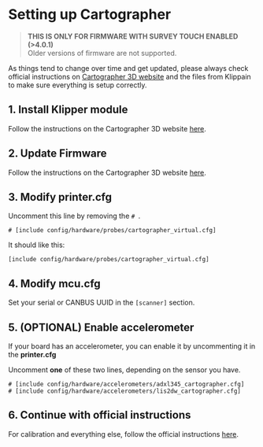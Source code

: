# Setting up Cartographer

>**THIS IS ONLY FOR FIRMWARE WITH SURVEY TOUCH ENABLED (>4.0.1)**  
> Older versions of firmware are not supported.

As things tend to change over time and get updated, please always check official instructions on [Cartographer 3D website](https://docs.cartographer3d.com/cartographer-probe/survey-touch) and the files from Klippain to make sure everything is setup correctly.

## 1. Install Klipper module
Follow the instructions on the Cartographer 3D website [here](https://docs.cartographer3d.com/cartographer-probe/installation-and-setup/klipper-setup).

## 2. Update Firmware
Follow the instructions on the Cartographer 3D website [here](https://docs.cartographer3d.com/cartographer-probe/firmware/firmware-updating).

## 3. Modify printer.cfg
Uncomment this line by removing the `# `.
```
# [include config/hardware/probes/cartographer_virtual.cfg]
```
It should like this:
```
[include config/hardware/probes/cartographer_virtual.cfg]
```

## 4. Modify mcu.cfg
Set your serial or CANBUS UUID in the `[scanner]` section.

## 5. (OPTIONAL) Enable accelerometer
If your board has an accelerometer, you can enable it by uncommenting it in the **printer.cfg**
  
Uncomment **one** of these two lines, depending on the sensor you have.
```
# [include config/hardware/accelerometers/adxl345_cartographer.cfg]
# [include config/hardware/accelerometers/lis2dw_cartographer.cfg]
```

## 6. Continue with official instructions
For calibration and everything else, follow the official instructions [here](https://docs.cartographer3d.com/cartographer-probe/survey-touch#first-print).